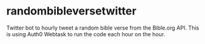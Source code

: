# randombibleversetwitter
Twitter bot to hourly tweet a random bible verse from the Bible.org API.  This is using Auth0 Webtask to run the code each hour on the hour.
